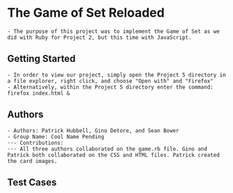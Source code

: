 # The Game of Set Reloaded

    - The purpose of this project was to implement the Game of Set as we did with Ruby for Project 2, but this time with JavaScript.

## Getting Started

    - In order to view our project, simply open the Project 5 directory in a file explorer, right click, and choose "Open with" and "Firefox"
    - Alternatively, within the Project 5 directory enter the command: firefox index.html &
    
## Authors

    - Authors: Patrick Hubbell, Gino Detore, and Sean Bower
    - Group Name: Cool Name Pending
    ⋅⋅- Contributions:
    ⋅⋅⋅ All three authors collaborated on the game.rb file. Gino and Patrick both collaborated on the CSS and HTML files. Patrick created the card images.

## Test Cases

